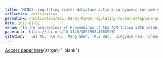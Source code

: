 ```yaml
---
title: "MINOS: regulating router dataplane actions in dynamic runtime environments"
collection: publications
permalink: /publication/2017-01-01-MINOS-regulating-router-dataplane-actions-in-dynamic-runtime-environments
date: 2017-01-01
venue: 'In the proceedings of Proceedings of the ACM Turing 50th Celebration Conference - China, TUR-C 2017, Shanghai, China, May 12-14, 2017'
paperurl: 'https://doi.org/10.1145/3063955.3063996'
citation: ' Lei Xu,  Ke Xu,  Meng Shen,  Kui Ren,  Jingyuan Fan,  Chaowen Guan,  Wenlong Chen, &quot;MINOS: regulating router dataplane actions in dynamic runtime environments.&quot; In the proceedings of Proceedings of the ACM Turing 50th Celebration Conference - China, TUR-C 2017, Shanghai, China, May 12-14, 2017, 2017.'
---
```

[Access paper here](https://doi.org/10.1145/3063955.3063996){:target="_blank"}

